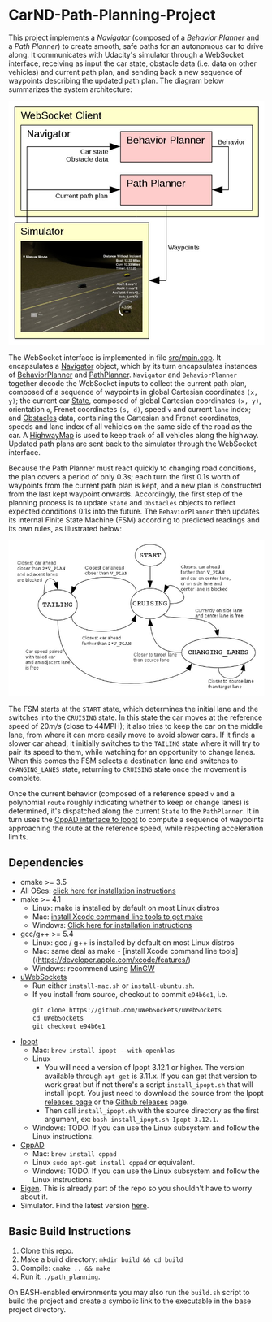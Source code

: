 # CarND-Path-Planning-Project

This project implements a _Navigator_ (composed of a _Behavior Planner_ and a _Path Planner_) to create smooth, safe paths for an autonomous car to drive along. It communicates with Udacity's simulator through a WebSocket interface, receiving as input the car state, obstacle data (i.e. data on other vehicles) and current path plan, and sending back a new sequence of waypoints describing the updated path plan. The diagram below summarizes the system architecture:

<img src="images/architecture.jpg">

The WebSocket interface is implemented in file [src/main.cpp](src/main.cpp). It encapsulates a [Navigator](src/navigator.h) object, which by its turn encapsulates instances of [BehaviorPlanner](src/behavior_planner.h) and [PathPlanner](src/path_planner.h). `Navigator` and `BehaviorPlanner` together decode the WebSocket inputs to collect the current path plan, composed of a sequence of waypoints in global Cartesian coordinates `(x, y)`; the current car [State](src/state.h), composed of global Cartesian coordinates `(x, y)`, orientation `o`, Frenet coordinates `(s, d)`, speed `v` and current `lane` index; and [Obstacles](src/obstacles.h) data, containing the Cartesian and Frenet coordinates, speeds and lane index of all vehicles on the same side of the road as the car. A [HighwayMap](src/highway_map.h) is used to keep track of all vehicles along the highway. Updated path plans are sent back to the simulator through the WebSocket interface.

Because the Path Planner must react quickly to changing road conditions, the plan covers a period of only 0.3<i>s</i>; each turn the first 0.1<i>s</i> worth of waypoints from the current path plan is kept, and a new plan is constructed from the last kept waypoint onwards. Accordingly, the first step of the planning process is to update `State` and `Obstacles` objects to reflect expected conditions 0.1<i>s</i> into the future. The `BehaviorPlanner` then updates its internal Finite State Machine (FSM) according to predicted readings and its own rules, as illustrated below:

<img src="images/behavior_fsm.jpg">

The FSM starts at the `START` state, which determines the initial lane and the switches into the `CRUISING` state. In this state the car moves at the reference speed of 20<i>m/s</i> (close to 44MPH); it also tries to keep the car on the middle lane, from where it can more easily move to avoid slower cars. If it finds a slower car ahead, it initially switches to the `TAILING` state where it will try to pair its speed to them, while watching for an opportunity to change lanes. When this comes the FSM selects a destination lane and switches to `CHANGING_LANES` state, returning to `CRUISING` state once the movement is complete.

Once the current behavior (composed of a reference speed `v` and a polynomial `route` roughly indicating whether to keep or change lanes) is determined, it's dispatched along the current `State` to the `PathPlanner`. It in turn uses the [CppAD interface to Ipopt](https://www.coin-or.org/CppAD/Doc/ipopt_solve.htm) to compute a sequence of waypoints approaching the route at the reference speed, while respecting acceleration limits.

## Dependencies

* cmake >= 3.5
 * All OSes: [click here for installation instructions](https://cmake.org/install/)
* make >= 4.1
  * Linux: make is installed by default on most Linux distros
  * Mac: [install Xcode command line tools to get make](https://developer.apple.com/xcode/features/)
  * Windows: [Click here for installation instructions](http://gnuwin32.sourceforge.net/packages/make.htm)
* gcc/g++ >= 5.4
  * Linux: gcc / g++ is installed by default on most Linux distros
  * Mac: same deal as make - [install Xcode command line tools]((https://developer.apple.com/xcode/features/)
  * Windows: recommend using [MinGW](http://www.mingw.org/)
* [uWebSockets](https://github.com/uWebSockets/uWebSockets)
  * Run either `install-mac.sh` or `install-ubuntu.sh`.
  * If you install from source, checkout to commit `e94b6e1`, i.e.
    ```
    git clone https://github.com/uWebSockets/uWebSockets
    cd uWebSockets
    git checkout e94b6e1
* [Ipopt](https://projects.coin-or.org/Ipopt)
  * Mac: `brew install ipopt --with-openblas`
  * Linux
    * You will need a version of Ipopt 3.12.1 or higher. The version available through `apt-get` is 3.11.x. If you can get that version to work great but if not there's a script `install_ipopt.sh` that will install Ipopt. You just need to download the source from the Ipopt [releases page](https://www.coin-or.org/download/source/Ipopt/) or the [Github releases](https://github.com/coin-or/Ipopt/releases) page.
    * Then call `install_ipopt.sh` with the source directory as the first argument, ex: `bash install_ipopt.sh Ipopt-3.12.1`.
  * Windows: TODO. If you can use the Linux subsystem and follow the Linux instructions.
* [CppAD](https://www.coin-or.org/CppAD/)
  * Mac: `brew install cppad`
  * Linux `sudo apt-get install cppad` or equivalent.
  * Windows: TODO. If you can use the Linux subsystem and follow the Linux instructions.
* [Eigen](http://eigen.tuxfamily.org/index.php?title=Main_Page). This is already part of the repo so you shouldn't have to worry about it.
* Simulator. Find the latest version [here](https://github.com/udacity/self-driving-car-sim/releases/tag/T3_v1.2).

## Basic Build Instructions

1. Clone this repo.
2. Make a build directory: `mkdir build && cd build`
3. Compile: `cmake .. && make`
4. Run it: `./path_planning`.

On BASH-enabled environments you may also run the `build.sh` script to build the project and create a symbolic link to the executable in the base project directory.
